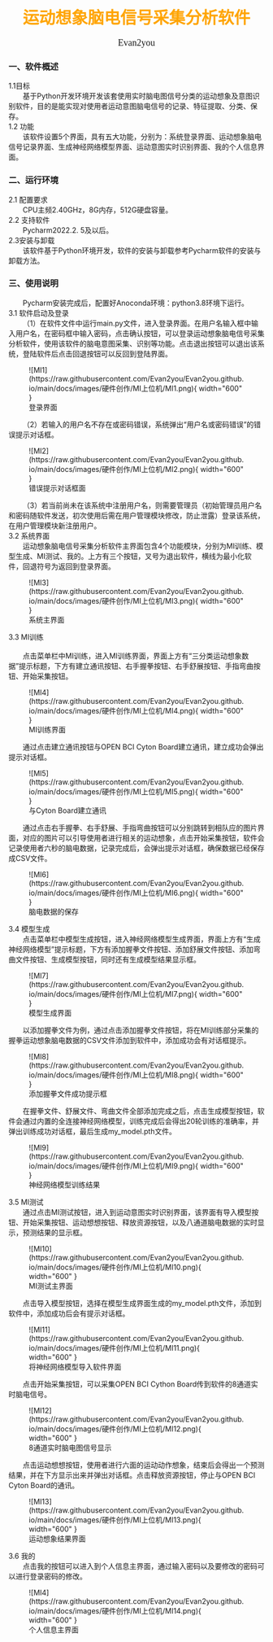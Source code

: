 # <center><font face="微软雅黑" color="orange" size="6"><b>运动想象脑电信号采集分析软件</b></font></center>
<center><font face = "微软雅黑" size=4>Evan2you</font></center>

### 一、软件概述
1.1目标
</br>
&emsp;&emsp;基于Python开发环境开发该套使用实时脑电图信号分类的运动想象及意图识别软件，目的是能实现对使用者运动意图脑电信号的记录、特征提取、分类、保存。
</br>
1.2 功能
</br>
&emsp;&emsp;该软件设置5个界面，具有五大功能，分别为：系统登录界面、运动想象脑电信号记录界面、生成神经网络模型界面、运动意图实时识别界面、我的个人信息界面。

### 二、运行环境
2.1 配置要求  
&emsp;&emsp;CPU主频2.40GHz，8G内存，512G硬盘容量。
</br>
2.2 支持软件  
&emsp;&emsp;Pycharm2022.2. 5及以后。
</br>
2.3安装与卸载
</br>
&emsp;&emsp;该软件基于Python环境开发，软件的安装与卸载参考Pycharm软件的安装与卸载方法。

### 三、使用说明
&emsp;&emsp;Pycharm安装完成后，配置好Anoconda环境：python3.8环境下运行。
</br>
3.1 软件启动及登录
</br>
&emsp;&emsp;（1）在软件文件中运行main.py文件，进入登录界面。在用户名输入框中输入用户名，在密码框中输入密码，点击确认按钮，可以登录运动想象脑电信号采集分析软件，使用该软件的脑电意图采集、识别等功能。点击退出按钮可以退出该系统，登陆软件后点击回退按钮可以反回到登陆界面。

<figure markdown="span">
  ![MI1](https://raw.githubusercontent.com/Evan2you/Evan2you.github.io/main/docs/images/硬件创作/MI上位机/MI1.png){ width="600" }
  <figcaption>登录界面</figcaption>
</figure>

&emsp;&emsp;（2）若输入的用户名不存在或密码错误，系统弹出“用户名或密码错误”的错误提示对话框。

<figure markdown="span">
  ![MI2](https://raw.githubusercontent.com/Evan2you/Evan2you.github.io/main/docs/images/硬件创作/MI上位机/MI2.png){ width="600" }
  <figcaption>错误提示对话框面</figcaption>
</figure>

&emsp;&emsp;（3）若当前尚未在该系统中注册用户名，则需要管理员（初始管理员用户名和密码随软件发送，初次使用后需在用户管理模块修改，防止泄露）登录该系统，在用户管理模块新注册用户。
</br>
3.2 系统界面
</br>
&emsp;&emsp;运动想象脑电信号采集分析软件主界面包含4个功能模块，分别为MI训练、模型生成、MI测试、我的。上方有三个按钮，叉号为退出软件，横线为最小化软件，回退符号为返回到登录界面。

<figure markdown="span">
  ![MI3](https://raw.githubusercontent.com/Evan2you/Evan2you.github.io/main/docs/images/硬件创作/MI上位机/MI3.png){ width="600" }
  <figcaption>系统主界面</figcaption>
</figure>

3.3 MI训练 	
</br>
&emsp;&emsp;点击菜单栏中MI训练，进入MI训练界面，界面上方有“三分类运动想象数据”提示标题，下方有建立通讯按钮、右手握拳按钮、右手舒展按钮、手指弯曲按钮、开始采集按钮。

<figure markdown="span">
  ![MI4](https://raw.githubusercontent.com/Evan2you/Evan2you.github.io/main/docs/images/硬件创作/MI上位机/MI4.png){ width="600" }
  <figcaption> MI训练界面</figcaption>
</figure>

&emsp;&emsp;通过点击建立通讯按钮与OPEN BCI Cyton Board建立通讯，建立成功会弹出提示对话框。

<figure markdown="span">
  ![MI5](https://raw.githubusercontent.com/Evan2you/Evan2you.github.io/main/docs/images/硬件创作/MI上位机/MI5.png){ width="600" }
  <figcaption> 与Cyton Board建立通讯</figcaption>
</figure>

&emsp;&emsp;通过点击右手握拳、右手舒展、手指弯曲按钮可以分别跳转到相队应的图片界面，对应的图片可以引导使用者进行相关的运动想象，点击开始采集按钮，软件会记录使用者六秒的脑电数据，记录完成后，会弹出提示对话框，确保数据已经保存成CSV文件。
<figure markdown="span">
  ![MI6](https://raw.githubusercontent.com/Evan2you/Evan2you.github.io/main/docs/images/硬件创作/MI上位机/MI6.png){ width="600" }
  <figcaption> 脑电数据的保存</figcaption>
</figure>

3.4 模型生成
</br>
&emsp;&emsp;点击菜单栏中模型生成按钮，进入神经网络模型生成界面，界面上方有“生成神经网络模型”提示标题，下方有添加握拳文件按钮、添加舒展文件按钮、添加弯曲文件按钮、生成模型按钮，同时还有生成模型结果显示框。
<figure markdown="span">
  ![MI7](https://raw.githubusercontent.com/Evan2you/Evan2you.github.io/main/docs/images/硬件创作/MI上位机/MI7.png){ width="600" }
  <figcaption> 模型生成界面</figcaption>
</figure>

&emsp;&emsp;以添加握拳文件为例，通过点击添加握拳文件按钮，将在MI训练部分采集的握拳运动想象脑电数据的CSV文件添加到软件中，添加成功会有对话框提示。
<figure markdown="span">
  ![MI8](https://raw.githubusercontent.com/Evan2you/Evan2you.github.io/main/docs/images/硬件创作/MI上位机/MI8.png){ width="600" }
  <figcaption> 添加握拳文件成功提示框</figcaption>
</figure>

&emsp;&emsp;在握拳文件、舒展文件、弯曲文件全部添加完成之后，点击生成模型按钮，软件会通过内置的全连接神经网络模型，训练完成后会得出20轮训练的准确率，并弹出训练成功对话框，最后生成my_model.pth文件。
<figure markdown="span">
  ![MI9](https://raw.githubusercontent.com/Evan2you/Evan2you.github.io/main/docs/images/硬件创作/MI上位机/MI9.png){ width="600" }
  <figcaption>神经网络模型训练结果</figcaption>
</figure>

3.5 MI测试
</br>
&emsp;&emsp;通过点击MI测试按钮，进入到运动意图实时识别界面，该界面有导入模型按钮、开始采集按钮、运动想想按钮、释放资源按钮，以及八通道脑电数据的实时显示，预测结果的显示框。
<figure markdown="span">
  ![MI10](https://raw.githubusercontent.com/Evan2you/Evan2you.github.io/main/docs/images/硬件创作/MI上位机/MI10.png){ width="600" }
  <figcaption> MI测试主界面</figcaption>
</figure>


&emsp;&emsp;点击导入模型按钮，选择在模型生成界面生成的my_model.pth文件，添加到软件中，添加成功后会有提示对话框。
<figure markdown="span">
  ![MI11](https://raw.githubusercontent.com/Evan2you/Evan2you.github.io/main/docs/images/硬件创作/MI上位机/MI11.png){ width="600" }
  <figcaption>将神经网络模型导入软件界面</figcaption>
</figure>

&emsp;&emsp;点击开始采集按钮，可以采集OPEN BCI Cython Board传到软件的8通道实时脑电信号。
<figure markdown="span">
  ![MI12](https://raw.githubusercontent.com/Evan2you/Evan2you.github.io/main/docs/images/硬件创作/MI上位机/MI12.png){ width="600" }
  <figcaption> 8通道实时脑电图信号显示</figcaption>
</figure>

&emsp;&emsp;点击运动想想按钮，使用者进行六面的运动动作想象，结束后会得出一个预测结果，并在下方显示出来并弹出对话框。点击释放资源按钮，停止与OPEN BCI Cyton Board的通讯。
<figure markdown="span">
  ![MI13](https://raw.githubusercontent.com/Evan2you/Evan2you.github.io/main/docs/images/硬件创作/MI上位机/MI13.png){ width="600" }
  <figcaption> 运动想象结果界面</figcaption>
</figure>


3.6 我的
</br>
&emsp;&emsp;点击我的按钮可以进入到个人信息主界面，通过输入密码以及要修改的密码可以进行登录密码的修改。
<figure markdown="span">
  ![MI4](https://raw.githubusercontent.com/Evan2you/Evan2you.github.io/main/docs/images/硬件创作/MI上位机/MI14.png){ width="600" }
  <figcaption> 个人信息主界面</figcaption>
</figure>
</br>

